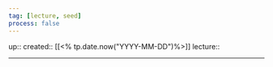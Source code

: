 ```yaml
---
tag: [lecture, seed]
process: false
---
```

up:: 
created:: [[<% tp.date.now("YYYY-MM-DD")%>]]
lecture::
___
